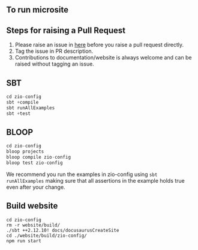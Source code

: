 ## To run microsite 

## Steps for raising a Pull Request
1. Please raise an issue in [here](https://github.com/zio/zio-config/issues) before you raise a pull request directly.
2. Tag the issue in PR description.
3. Contributions to documentation/website is always welcome and can be raised without tagging an issue.

## SBT

```scala
cd zio-config
sbt +compile
sbt runAllExamples
sbt +test

```

## BLOOP

```scala
cd zio-config
bloop projects
bloop compile zio-config
bloop test zio-config

```

We recommend you run the examples in zio-config using `sbt runAllExamples` making sure
that all assertions in the example holds true even after your change.

## Build website

```
cd zio-config
rm -r website/build/
./sbt ++2.12.10! docs/docusaurusCreateSite
cd ./website/build/zio-config/
npm run start

```
